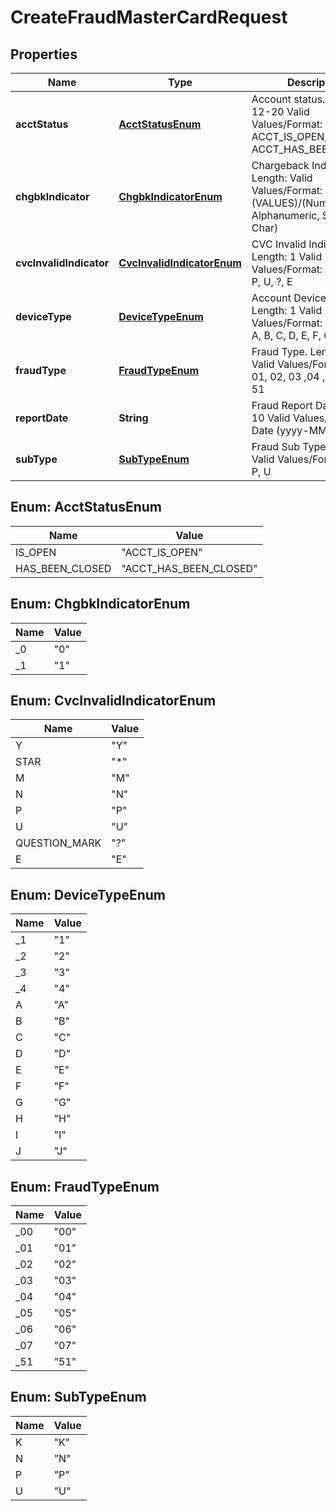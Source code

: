 

# CreateFraudMasterCardRequest


## Properties

| Name | Type | Description | Notes |
|------------ | ------------- | ------------- | -------------|
|**acctStatus** | [**AcctStatusEnum**](#AcctStatusEnum) | Account status.   Length: 12-20   Valid Values/Format: ACCT_IS_OPEN, ACCT_HAS_BEEN_CLOSED |  [optional] |
|**chgbkIndicator** | [**ChgbkIndicatorEnum**](#ChgbkIndicatorEnum) | Chargeback Indicator.   Length:    Valid Values/Format: (VALUES)/(Numeric, Alphanumeric, Special Char) |  |
|**cvcInvalidIndicator** | [**CvcInvalidIndicatorEnum**](#CvcInvalidIndicatorEnum) | CVC Invalid Indicator.   Length: 1   Valid Values/Format: Y, *, M, N, P, U, ?, E |  |
|**deviceType** | [**DeviceTypeEnum**](#DeviceTypeEnum) | Account Device Type.   Length: 1   Valid Values/Format: 1, 2, 3, 4, A, B, C, D, E, F, G, H, I, J |  [optional] |
|**fraudType** | [**FraudTypeEnum**](#FraudTypeEnum) | Fraud Type.   Length: 2   Valid Values/Format: 00, 01, 02, 03 ,04 ,05, 06, 07, 51 |  |
|**reportDate** | **String** | Fraud Report Date.   Length: 10   Valid Values/Format: Date (yyyy-MM-dd) |  |
|**subType** | [**SubTypeEnum**](#SubTypeEnum) | Fraud Sub Type.   Length: 1   Valid Values/Format: K, N, P, U |  |



## Enum: AcctStatusEnum

| Name | Value |
|---- | -----|
| IS_OPEN | &quot;ACCT_IS_OPEN&quot; |
| HAS_BEEN_CLOSED | &quot;ACCT_HAS_BEEN_CLOSED&quot; |



## Enum: ChgbkIndicatorEnum

| Name | Value |
|---- | -----|
| _0 | &quot;0&quot; |
| _1 | &quot;1&quot; |



## Enum: CvcInvalidIndicatorEnum

| Name | Value |
|---- | -----|
| Y | &quot;Y&quot; |
| STAR | &quot;*&quot; |
| M | &quot;M&quot; |
| N | &quot;N&quot; |
| P | &quot;P&quot; |
| U | &quot;U&quot; |
| QUESTION_MARK | &quot;?&quot; |
| E | &quot;E&quot; |



## Enum: DeviceTypeEnum

| Name | Value |
|---- | -----|
| _1 | &quot;1&quot; |
| _2 | &quot;2&quot; |
| _3 | &quot;3&quot; |
| _4 | &quot;4&quot; |
| A | &quot;A&quot; |
| B | &quot;B&quot; |
| C | &quot;C&quot; |
| D | &quot;D&quot; |
| E | &quot;E&quot; |
| F | &quot;F&quot; |
| G | &quot;G&quot; |
| H | &quot;H&quot; |
| I | &quot;I&quot; |
| J | &quot;J&quot; |



## Enum: FraudTypeEnum

| Name | Value |
|---- | -----|
| _00 | &quot;00&quot; |
| _01 | &quot;01&quot; |
| _02 | &quot;02&quot; |
| _03 | &quot;03&quot; |
| _04 | &quot;04&quot; |
| _05 | &quot;05&quot; |
| _06 | &quot;06&quot; |
| _07 | &quot;07&quot; |
| _51 | &quot;51&quot; |



## Enum: SubTypeEnum

| Name | Value |
|---- | -----|
| K | &quot;K&quot; |
| N | &quot;N&quot; |
| P | &quot;P&quot; |
| U | &quot;U&quot; |



